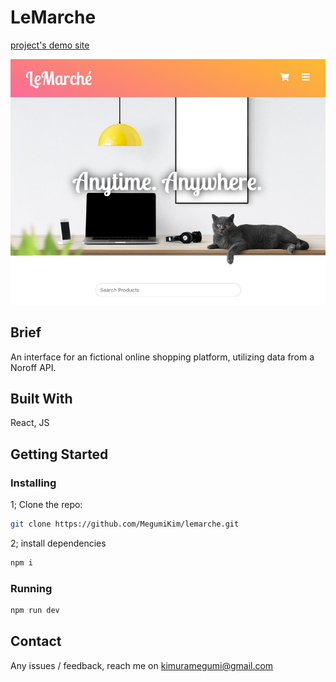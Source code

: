 # LeMarche

[project's demo site](https://lemarche.megumi.no/)

![Homepage Preview](./public/images/lemarche.jpg)

## Brief

An interface for an fictional online shopping platform, utilizing data from a Noroff API.

## Built With

React, JS

## Getting Started

### Installing

1; Clone the repo:

```bash
git clone https://github.com/MegumiKim/lemarche.git
```

2; install dependencies

```bash
npm i
```

### Running

```bash
npm run dev
```

## Contact

Any issues / feedback, reach me on kimuramegumi@gmail.com
